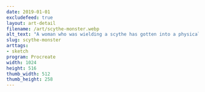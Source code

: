 ```yaml
---
date: 2019-01-01
excludefeed: true
layout: art-detail
filename: /art/scythe-monster.webp
alt_text: "A woman who was wielding a scythe has gotten into a physical altercation with a giant fist, losing her weapon."
slug: scythe-monster
arttags:
- sketch
program: Procreate
width: 1024
height: 516
thumb_width: 512
thumb_height: 258
---
```

